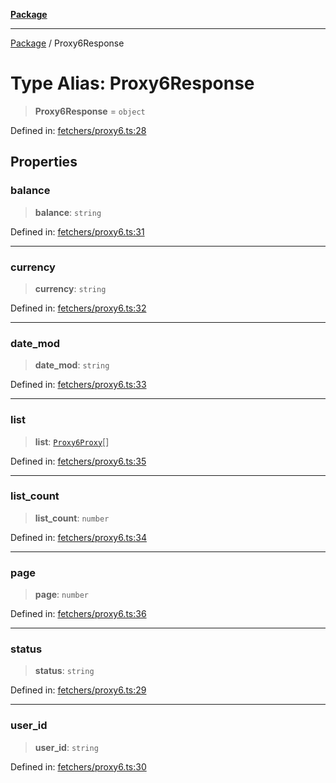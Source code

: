 [**Package**](../README.md)

***

[Package](../globals.md) / Proxy6Response

# Type Alias: Proxy6Response

> **Proxy6Response** = `object`

Defined in: [fetchers/proxy6.ts:28](https://github.com/AlexXanderGrib/proxy-master/blob/d9889b922817ac03c7a235b832a590a4ef34fb55/src/fetchers/proxy6.ts#L28)

## Properties

### balance

> **balance**: `string`

Defined in: [fetchers/proxy6.ts:31](https://github.com/AlexXanderGrib/proxy-master/blob/d9889b922817ac03c7a235b832a590a4ef34fb55/src/fetchers/proxy6.ts#L31)

***

### currency

> **currency**: `string`

Defined in: [fetchers/proxy6.ts:32](https://github.com/AlexXanderGrib/proxy-master/blob/d9889b922817ac03c7a235b832a590a4ef34fb55/src/fetchers/proxy6.ts#L32)

***

### date\_mod

> **date\_mod**: `string`

Defined in: [fetchers/proxy6.ts:33](https://github.com/AlexXanderGrib/proxy-master/blob/d9889b922817ac03c7a235b832a590a4ef34fb55/src/fetchers/proxy6.ts#L33)

***

### list

> **list**: [`Proxy6Proxy`](Proxy6Proxy.md)[]

Defined in: [fetchers/proxy6.ts:35](https://github.com/AlexXanderGrib/proxy-master/blob/d9889b922817ac03c7a235b832a590a4ef34fb55/src/fetchers/proxy6.ts#L35)

***

### list\_count

> **list\_count**: `number`

Defined in: [fetchers/proxy6.ts:34](https://github.com/AlexXanderGrib/proxy-master/blob/d9889b922817ac03c7a235b832a590a4ef34fb55/src/fetchers/proxy6.ts#L34)

***

### page

> **page**: `number`

Defined in: [fetchers/proxy6.ts:36](https://github.com/AlexXanderGrib/proxy-master/blob/d9889b922817ac03c7a235b832a590a4ef34fb55/src/fetchers/proxy6.ts#L36)

***

### status

> **status**: `string`

Defined in: [fetchers/proxy6.ts:29](https://github.com/AlexXanderGrib/proxy-master/blob/d9889b922817ac03c7a235b832a590a4ef34fb55/src/fetchers/proxy6.ts#L29)

***

### user\_id

> **user\_id**: `string`

Defined in: [fetchers/proxy6.ts:30](https://github.com/AlexXanderGrib/proxy-master/blob/d9889b922817ac03c7a235b832a590a4ef34fb55/src/fetchers/proxy6.ts#L30)

